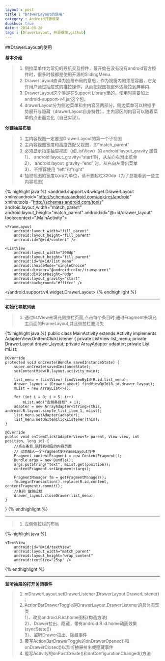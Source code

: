 ```yaml
---
layout : post
title : "DrawerLayout的使用"
category : Android开源框架
duoshuo: true
date : 2014-08-20
tags : [DrawerLayout, 开源框架,github]
---
```

##DrawerLayout的使用

**基本介绍**

> 1. 侧拉菜单作为常见的导航交互控件，最开始在没有没有android官方控件时，很多时候都是使用开源的SlidingMenu.
> 2. DrawerLayout直译为抽屉布局的意思，作为视窗内的顶层容器，它允许用户通过抽屉式的推拉操作，从而把视图视窗外边缘拉到屏幕内.
> 3. DrawerLayout这个类是在Support Library里的，使用时需要加上android-support-v4.jar这个包。
> 4. drawerLayout分为侧边菜单和主内容区两部分，侧边菜单可以根据手势展开与隐藏（drawerLayout自身特性），主内容区的内容可以随着菜单的点击而变化（自己实现）。

<!-- more -->

**创建抽屉布局**

> 1. 主内容视图一定要是DrawerLayout的第一个子视图
> 2. 主内容视图宽度和高度匹配父视图，即“match_parent”
> 3. 必须显示指定抽屉视图（如ListView）的 android:layout_gravity 属性    
	1）、 android:layout_gravity=“start”时，从左向右滑出菜单    
 	2）、 android:layout_gravity=“end”  时，从右向左滑出菜单    
	3）、不推荐使用 “left”和“right”    
> 4. 抽屉视图的宽度以dp为单位，请不要超过320dp（为了总能看到一些主内容视图）

{% highlight java %}
<android.support.v4.widget.DrawerLayout xmlns:android="http://schemas.android.com/apk/res/android"
    xmlns:tools="http://schemas.android.com/tools"
    android:layout_width="match_parent"
    android:layout_height="match_parent"
    android:id="@+id/drawer_layout"
    tools:context=".MainActivity">

    <FrameLayout
        android:layout_width="fill_parent"
        android:layout_height="fill_parent"
        android:id="@+id/content" />

   <!-- android:layout_gravity="start"从左向右滑出菜单
         android:layout_gravity="start"从右向左滑出菜单
   -->
    <ListView
        android:layout_width="200dp"
        android:layout_height="fill_parent"
        android:id="@+id/list_menu"
        android:choiceMode="singleChoice"
        android:divider="@android:color/transparent"
        android:dividerHeight="0dp"
        android:layout_gravity="start"
        android:background="#ffffcc" />
</android.support.v4.widget.DrawerLayout>
{% endhighlight %}

---

**初始化导航列表**

> 1. 通过listView来填充侧拉栏页面,点击每个条目时,通过Fragment来填充主页面的FrameLayout,并且侧拉栏要消失

{% highlight java %}
public class MainActivity extends Activity implements AdapterView.OnItemClickListener {
    private ListView list_menu;
    private DrawerLayout drawer_layout;
    private ArrayAdapter adapter;
    private List<String> mList;

    @Override
    protected void onCreate(Bundle savedInstanceState) {
        super.onCreate(savedInstanceState);
        setContentView(R.layout.activity_main);

        list_menu = (ListView) findViewById(R.id.list_menu);
        drawer_layout = (DrawerLayout) findViewById(R.id.drawer_layout);
        mList = new ArrayList<>();

        for (int i = 0; i < 5; i++)
            mList.add("左侧条目栏" + i);
        adapter = new ArrayAdapter<String>(this, android.R.layout.simple_list_item_1, mList);
        list_menu.setAdapter(adapter);
        list_menu.setOnItemClickListener(this);
    }

    @Override
    public void onItemClick(AdapterView<?> parent, View view, int position, long id) {
        //点击条目,跳转到相应的内容页面
        // 动态插入一个Fragment到FrameLayout当中
        Fragment contentFragment = new ContentFragment();
        Bundle args = new Bundle();
        args.putString("text", mList.get(position));
        contentFragment.setArguments(args);

        FragmentManager fm = getFragmentManager();
        fm.beginTransaction().replace(R.id.content, contentFragment).commit();
        //关闭 做侧拉栏
        drawer_layout.closeDrawer(list_menu);
    }
}
{% endhighlight %}

---

> 1. 左侧侧拉栏的布局

{% highlight java %}
<?xml version="1.0" encoding="utf-8"?>
<LinearLayout xmlns:android="http://schemas.android.com/apk/res/android"
    android:layout_width="match_parent"
    android:layout_height="match_parent"
    android:orientation="vertical" >

    <TextView
        android:id="@+id/textView"
        android:layout_width="match_parent"
        android:layout_height="wrap_content"
        android:textSize="25sp" />

</LinearLayout>
{% endhighlight %}

---

**监听抽屉的打开关闭事件**

> 1. mDrawerLayout.setDrawerListener(DrawerLayout.DrawerListener);
> 2. ActionBarDrawerToggle是DrawerLayout.DrawerListener的具体实现类    
	1）、改变android.R.id.home图标(构造方法)    
	2）、Drawer拉出、隐藏，带有android.R.id.home动画效果(syncState())    
	3）、监听Drawer拉出、隐藏事件    
> 3. 覆写ActionBarDrawerToggle的onDrawerOpened()和onDrawerClosed()以监听抽屉拉出或隐藏事件
> 4. 覆写Activity的onPostCreate()和onConfigurationChanged()方法